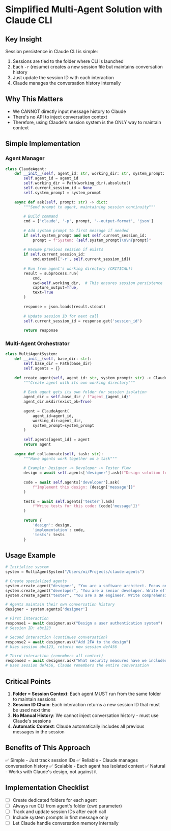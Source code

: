 # Simplified Multi-Agent Solution with Claude CLI

## Key Insight
Session persistence in Claude CLI is simple:
1. Sessions are tied to the folder where CLI is launched
2. Each `-r` (resume) creates a new session file but maintains conversation history
3. Just update the session ID with each interaction
4. Claude manages the conversation history internally

## Why This Matters
- We CANNOT directly input message history to Claude
- There's no API to inject conversation context
- Therefore, using Claude's session system is the ONLY way to maintain context

## Simple Implementation

### Agent Manager
```python
class ClaudeAgent:
    def __init__(self, agent_id: str, working_dir: str, system_prompt: str = None):
        self.agent_id = agent_id
        self.working_dir = Path(working_dir).absolute()
        self.current_session_id = None
        self.system_prompt = system_prompt
        
    async def ask(self, prompt: str) -> dict:
        """Send prompt to agent, maintaining session continuity"""
        
        # Build command
        cmd = ['claude', '-p', prompt, '--output-format', 'json']
        
        # Add system prompt to first message if needed
        if self.system_prompt and not self.current_session_id:
            prompt = f"System: {self.system_prompt}\n\n{prompt}"
        
        # Resume previous session if exists
        if self.current_session_id:
            cmd.extend(['-r', self.current_session_id])
        
        # Run from agent's working directory (CRITICAL!)
        result = subprocess.run(
            cmd,
            cwd=self.working_dir,  # This ensures session persistence
            capture_output=True,
            text=True
        )
        
        response = json.loads(result.stdout)
        
        # Update session ID for next call
        self.current_session_id = response.get('session_id')
        
        return response
```

### Multi-Agent Orchestrator
```python
class MultiAgentSystem:
    def __init__(self, base_dir: str):
        self.base_dir = Path(base_dir)
        self.agents = {}
        
    def create_agent(self, agent_id: str, system_prompt: str) -> ClaudeAgent:
        """Create agent with its own working directory"""
        
        # Each agent gets its own folder for session isolation
        agent_dir = self.base_dir / f"agent_{agent_id}"
        agent_dir.mkdir(exist_ok=True)
        
        agent = ClaudeAgent(
            agent_id=agent_id,
            working_dir=agent_dir,
            system_prompt=system_prompt
        )
        
        self.agents[agent_id] = agent
        return agent
        
    async def collaborate(self, task: str):
        """Have agents work together on a task"""
        
        # Example: Designer -> Developer -> Tester flow
        design = await self.agents['designer'].ask(f"Design solution for: {task}")
        
        code = await self.agents['developer'].ask(
            f"Implement this design: {design['message']}"
        )
        
        tests = await self.agents['tester'].ask(
            f"Write tests for this code: {code['message']}"
        )
        
        return {
            'design': design,
            'implementation': code,
            'tests': tests
        }
```

## Usage Example
```python
# Initialize system
system = MultiAgentSystem("/Users/mi/Projects/claude-agents")

# Create specialized agents
system.create_agent("designer", "You are a software architect. Focus on clean design.")
system.create_agent("developer", "You are a senior developer. Write efficient code.")
system.create_agent("tester", "You are a QA engineer. Write comprehensive tests.")

# Agents maintain their own conversation history
designer = system.agents['designer']

# First interaction
response1 = await designer.ask("Design a user authentication system")
# Session ID: abc123

# Second interaction (continues conversation)
response2 = await designer.ask("Add 2FA to the design")
# Uses session abc123, returns new session def456

# Third interaction (remembers all context)
response3 = await designer.ask("What security measures have we included?")
# Uses session def456, Claude remembers the entire conversation
```

## Critical Points

1. **Folder = Session Context**: Each agent MUST run from the same folder to maintain sessions
2. **Session ID Chain**: Each interaction returns a new session ID that must be used next time
3. **No Manual History**: We cannot inject conversation history - must use Claude's sessions
4. **Automatic Context**: Claude automatically includes all previous messages in the session

## Benefits of This Approach

✅ Simple - Just track session IDs
✅ Reliable - Claude manages conversation history
✅ Scalable - Each agent has isolated context
✅ Natural - Works with Claude's design, not against it

## Implementation Checklist

- [ ] Create dedicated folders for each agent
- [ ] Always run CLI from agent's folder (cwd parameter)
- [ ] Track and update session IDs after each call
- [ ] Include system prompts in first message only
- [ ] Let Claude handle conversation memory internally
